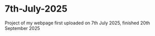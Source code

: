 # 7th-July-2025
Project of my webpage first uploaded on 7th July 2025, finished 20th September 2025 
